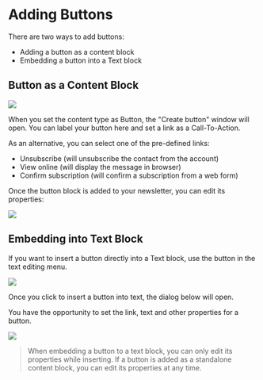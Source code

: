 # Adding Buttons

There are two ways to add buttons:

* Adding a button as a content block
* Embedding a button into a Text block

## Button as a Content Block

![](images/Selection_452.png)


When you set the content type as Button, the "Create button" window will open. 
You can label your button here and set a link as a Call-To-Action. 
 
As an alternative, you can select one of the pre-defined links:

* Unsubscribe (will unsubscribe the contact from the account)
* View online (will display the message in browser)
* Confirm subscription (will confirm a subscription from a web form)

Once the button block is added to your newsletter, you can edit its properties: 
 

![](images/Selection_876.png)



## Embedding into Text Block

If you want to insert a button directly into a Text block, use the button in the   
text editing menu. 

![](images/Selection_877.png)

Once you click to insert a button into text, the dialog below will open. 

You have the opportunity to set the link, text and other properties for a button.  

![](images/Selection_878.png)


> When embedding a button to a text block, you can only edit its properties while inserting.
> If a button is added as a standalone content block, you can edit its properties at any time.  
